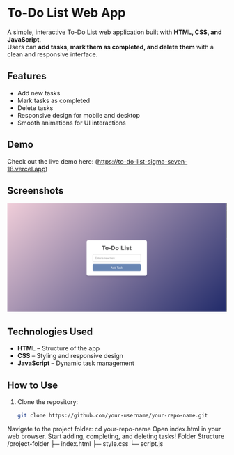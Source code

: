 # To-Do List Web App

A simple, interactive To-Do List web application built with **HTML, CSS, and JavaScript**.  
Users can **add tasks, mark them as completed, and delete them** with a clean and responsive interface.

## Features

- Add new tasks
- Mark tasks as completed
- Delete tasks
- Responsive design for mobile and desktop
- Smooth animations for UI interactions

## Demo

Check out the live demo here: (https://to-do-list-sigma-seven-18.vercel.app)  



## Screenshots

![To-Do List Screenshot](image.png)  


## Technologies Used

- **HTML** – Structure of the app
- **CSS** – Styling and responsive design
- **JavaScript** – Dynamic task management

## How to Use

1. Clone the repository:
   ```bash
   git clone https://github.com/your-username/your-repo-name.git
Navigate to the project folder:
cd your-repo-name
Open index.html in your web browser.
Start adding, completing, and deleting tasks!
Folder Structure
/project-folder
   ├─ index.html
   ├─ style.css
   └─ script.js


